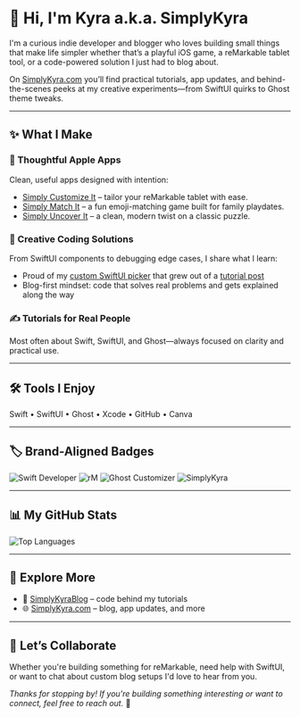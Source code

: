 # 👋 Hi, I'm Kyra a.k.a. **SimplyKyra**

I'm a curious indie developer and blogger who loves building small things that make life simpler whether that’s a playful iOS game, a reMarkable tablet tool, or a code-powered solution I just had to blog about.

On [SimplyKyra.com](https://www.simplykyra.com) you’ll find practical tutorials, app updates, and behind-the-scenes peeks at my creative experiments—from SwiftUI quirks to Ghost theme tweaks.

---

## ✨ What I Make

### 📱 Thoughtful Apple Apps
Clean, useful apps designed with intention:
- [Simply Customize It](https://www.simplykyra.com/simply-customize-it/) – tailor your reMarkable tablet with ease.
- [Simply Match It](https://www.simplykyra.com/simply-match-it/) – a fun emoji-matching game built for family playdates.
- [Simply Uncover It](https://www.simplykyra.com/simply-uncover-it/) – a clean, modern twist on a classic puzzle.

### 🧰 Creative Coding Solutions
From SwiftUI components to debugging edge cases, I share what I learn:
- Proud of my [custom SwiftUI picker](https://github.com/SimplyKyra/SimplyKyraBlog) that grew out of a [tutorial post](https://www.simplykyra.com/blog/update-to-my-custom-picker-with-multi-selection-in-swiftui-now-with-images/)
- Blog-first mindset: code that solves real problems and gets explained along the way

### ✍️ Tutorials for Real People
Most often about Swift, SwiftUI, and Ghost—always focused on clarity and practical use.

---

## 🛠 Tools I Enjoy
Swift • SwiftUI • Ghost • Xcode • GitHub • Canva

---

## 🏷️ Brand-Aligned Badges

![Swift Developer](https://img.shields.io/badge/Swift_Developer-%2360364f?style=plastic&logo=swift&logoColor=white)
![rM](https://img.shields.io/badge/rM-reMarkable_Tools-%2360364f?style=plastic&labelColor=white)
![Ghost Customizer](https://img.shields.io/badge/Ghost_Theme_Tweaker-%2360364f?style=plastic&logo=ghost&logoColor=white)
![SimplyKyra](https://img.shields.io/badge/SimplyKyra-Builds_With_Purpose-%2360364f?style=plastic&labelColor=white)

---

## 📊 My GitHub Stats

![Top Languages](https://github-readme-stats.vercel.app/api/top-langs/?username=SimplyKyra&layout=compact&title_color=ffffff&text_color=ffffff&bg_color=60364f)

<!-- ![Kyra's GitHub Stats](https://github-readme-stats.vercel.app/api?username=SimplyKyra&show_icons=true&theme=default&title_color=ffffff&icon_color=ffffff&text_color=ffffff&bg_color=60364f&cache_seconds=60) -->

---

## 🔗 Explore More
- 📝 [SimplyKyraBlog](https://github.com/SimplyKyra/SimplyKyraBlog) – code behind my tutorials
- 🌐 [SimplyKyra.com](https://www.simplykyra.com) – blog, app updates, and more

---


## 🤝 Let’s Collaborate

Whether you're building something for reMarkable, need help with SwiftUI, or want to chat about custom blog setups I'd love to hear from you.

_Thanks for stopping by! If you're building something interesting or want to connect, feel free to reach out._ 💬

